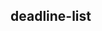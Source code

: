 ## **deadline-list**

<!--

Header
TODO: Header with buttons 'add new deadline' (countdown)
TODO: Modal window to create new countdown

TODO: deadline info panel about deadline date and able to update or delete countdown
TODO: update deadline
TODO: delete deadline
TODO: Set name of deadline. 2 days to new year
TODO: Deadline is over
TODO: DeadlineStartTime place to localStorage for percentage
TODO: Demons-icons runs the distance like dinosaurus
TODO: Sandclock animation
TODO: Дедлайн линия путь в процентах, шагает главный герой как динозаврик
TODO: Можно выбрать облик гонящегося демона олицетворение дедлайна
TODO: Фейерверк или клетчатый флаг в конце
TODO: кнопка Done - успешное завершение

TODO: add To Do List to each deadline-countdown

Local Storage
TODO: info is written to localStorage

TODO: countdown.js need to message on screen when coutdown finished or when deadline is less then current date

TODO: Design from Figma Web Studio

TODO: Make Years Field if there are more days then 365

TODO: CSS Tooltips https://www.instagram.com/p/CYGy7bLlswP/?utm_medium=share_sheet

TODO: настройка отображения полей - годы, месяцы, недели (чекбоксы)

TODO: тема тёмная/светлая
TODO: выбор разных стилей - глассморфизм и т.п.
TODO: выбор цвета фона как в браузерах

TODO: handlebars.hbs

Server
TODO: user regisration and data synchronisation on all devices 
TODO: user deadlines history 
TODO: user history clear 

Handlebars
TODO: https://cdnjs.cloudflare.com/ajax/libs/handlebars.js/4.7.7/handlebars.min.js
шаблон надо определить через querySelector('#id-name').innerHTML.trim();	
и отправить его в markupFunction = Handlebars.compile(templateObject);
добавить готовую разметку insertAdjacentHTML('beforeend', markup);
handlebarsjs oldSchool	0:40:30	[JS18] М10-20. Шаблонизация и WebStorage API	Репета
-->
